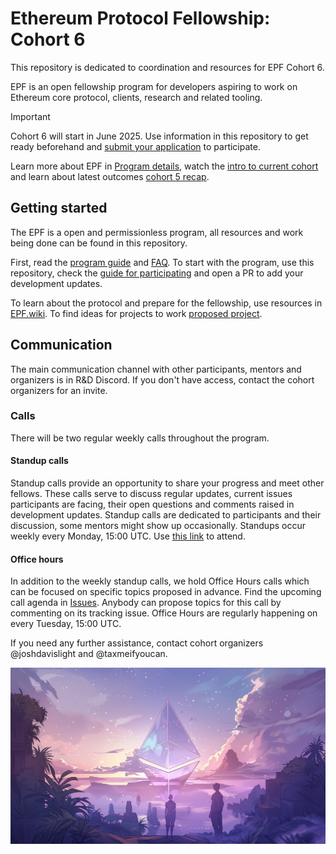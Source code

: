 # Ethereum Protocol Fellowship: Cohort 6

This repository is dedicated to coordination and resources for EPF Cohort 6. 

EPF is an open fellowship program for developers aspiring to work on Ethereum core protocol, clients, research and related tooling. 

> [!IMPORTANT]  
> Cohort 6 will start in June 2025. Use information in this repository to get ready beforehand and [submit your application](https://blog.ethereum.org/2025/04/10/epf-6) to participate.  

Learn more about EPF in [Program details](./program-guide/program-details.md), watch the [intro to current cohort](https://www.youtube.com/watch?v=t0evZ6NX9J0) and learn about latest outcomes [cohort 5 recap](https://blog.ethereum.org/2025/04/10/epf-5-recap).

## Getting started

The EPF is a open and permissionless program, all resources and work being done can be found in this repository.

First, read the [program guide](/program-guide/README.md) and [FAQ](/program-guide/faq.md). To start with the program, use this repository, check the [guide for participating](/program-guide/participation-guide.md) and open a PR to add your development updates. 


To learn about the protocol and prepare for the fellowship, use resources in [EPF.wiki](https://epf.wiki/#/wiki/epf). To find ideas for projects to work [proposed project](/projects/project-ideas.md). 

## Communication  

The main communication channel with other participants, mentors and organizers is in R&D Discord. If you don't have access, contact the cohort organizers for an invite. 

### Calls

There will be two regular weekly calls throughout the program. 

#### Standup calls 

Standup calls provide an opportunity to share your progress and meet other fellows. These calls serve to discuss regular updates, current issues participants are facing, their open questions and comments raised in development updates. Standup calls are dedicated to participants and their discussion, some mentors might show up occasionally. Standups occur weekly every Monday, 15:00 UTC. Use [this link](https://meet.ethereum.org/epf-standup) to attend.

#### Office hours

In addition to the weekly standup calls, we hold Office Hours calls which can be focused on specific topics proposed in advance. Find the upcoming call agenda in [Issues](https://github.com/eth-protocol-fellows/cohort-six/issues). Anybody can propose topics for this call by commenting on its tracking issue. Office Hours are regularly happening on every Tuesday, 15:00 UTC.

If you need any further assistance, contact cohort organizers @joshdavislight and @taxmeifyoucan.

![](/images/epf-hero.jpg)
